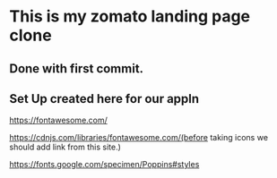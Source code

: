 
# This is my zomato landing page clone

## Done with first commit.

## Set Up created here for our appln

https://fontawesome.com/

https://cdnjs.com/libraries/fontawesome.com/(before taking icons we should add link from this site.)

https://fonts.google.com/specimen/Poppins#styles
